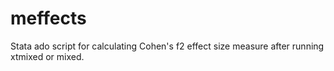 # meffects
Stata ado script for calculating Cohen's f2 effect size measure after running xtmixed or mixed.
